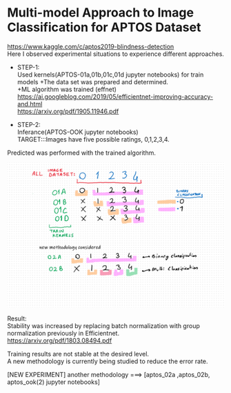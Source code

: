 # Multi-model Approach to Image Classification for APTOS Dataset  
  https://www.kaggle.com/c/aptos2019-blindness-detection    
Here I observed experimental situations to experience different approaches.  


* STEP-1:  
Used kernels(APTOS-01a,01b,01c,01d jupyter notebooks) for train models
+The data set was prepared and determined.  
+ML algorithm was trained (effnet)  
https://ai.googleblog.com/2019/05/efficientnet-improving-accuracy-and.html  
https://arxiv.org/pdf/1905.11946.pdf  
  
* STEP-2:  
Inferance(APTOS-OOK jupyter notebooks)  
TARGET:::Images have five possible ratings, 0,1,2,3,4.  

Predicted was performed with the trained algorithm.  
  
  ![View](https://github.com/semskurto/APTOS/blob/master/aptosReadme.png)
  
Result:  
Stability was increased by replacing batch normalization with group normalization previously in Efficientnet.  
https://arxiv.org/pdf/1803.08494.pdf  

Training results are not stable at the desired level.  
A new methodology is currently being studied to reduce the error rate.  


[NEW EXPERIMENT] another methodology ===> [aptos_02a ,aptos_02b, aptos_ook(2) jupyter notebooks]
